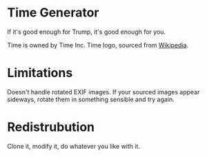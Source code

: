 # Time Generator

If it's good enough for Trump, it's good enough for you.

Time is owned by Time Inc.
Time logo, sourced from [Wikipedia](https://en.wikipedia.org/wiki/File:Time_Magazine_logo.svg).

# Limitations

Doesn't handle rotated EXIF images.  If your sourced images appear sideways, rotate them in something sensible and try again.

# Redistrubution

Clone it, modify it, do whatever you like with it.
